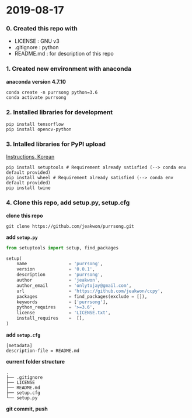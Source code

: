 

# 2019-08-17
### 0. Created this repo with
* LICENSE : GNU v3
* .gitignore : python
* README.md : for description of this repo

### 1. Created new environment with anaconda
__anaconda version 4.7.10__
```
conda create -n purrsong python=3.6
conda activate purrsong
```

### 2. Installed libraries for development ###
```
pip install tensorflow
pip install opencv-python
```

### 3. Intalled libraries for PyPI upload ###
[Instructions, Korean](https://medium.com/@onlytojay/%ED%8C%8C%EC%9D%B4%EC%8D%AC-%EB%B0%B0%ED%8F%AC-%ED%8C%A8%ED%82%A4%EC%A7%80-%EB%A7%8C%EB%93%A4%EA%B8%B0-%EC%A4%91%EA%B0%84%EA%B2%80%ED%86%A0-a2dade70c247)
```
pip install setuptools # Requirement already satisfied (--> conda env default provided)
pip install wheel # Requirement already satisfied (--> conda env default provided)
pip install twine
```

### 4. Clone this repo, add setup.py, setup.cfg
__clone this repo__
```
git clone https://github.com/jeakwon/purrsong.git
```

__add `setup.py`__
```python
from setuptools import setup, find_packages

setup(
    name                = 'purrsong',
    version             = '0.0.1',
    description         = 'purrsong',
    author              = 'jeakwon',
    author_email        = 'onlytojay@gmail.com',
    url                 = 'https://github.com/jeakwon/ccpy',
    packages            = find_packages(exclude = []),
    keywords            = ['purrsong'],
    python_requires     = '>=3.6',
    license             = 'LICENSE.txt',
    install_requires    =  [],
)
```

__add `setup.cfg`__
```
[metadata]
description-file = README.md
```

__current folder structure__
```
.
├── .gitignore
├── LICENSE
├── README.md
├── setup.cfg
└── setup.py
```

__git commit, push__
